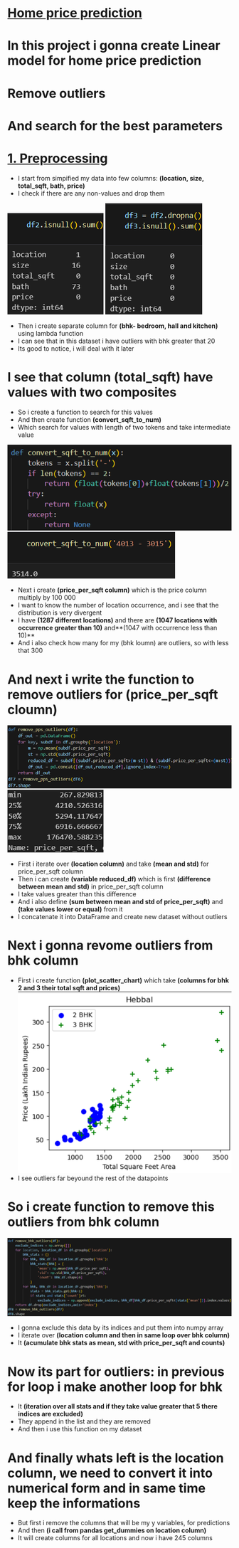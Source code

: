 # [Home price prediction](https://github.com/JakubTabor/Data_augmentation_imbalance_data/blob/main/Project_home_price_model/bengaluru_home_price_model.ipynb)
# In this project i gonna create Linear model for home price prediction
# Remove outliers
# And search for the best parameters
#
#
#
# [1. Preprocessing](https://github.com/JakubTabor/Data_augmentation_imbalance_data/blob/main/Project_home_price_model/Description/Preprocessing)
* I start from simpified my data into few columns: **(location, size,	total_sqft,	bath,	price)**
* I check if there are any non-values and drop them

![](https://github.com/JakubTabor/Data_augmentation_imbalance_data/blob/main/Project_home_price_model/Images/isnull.png)
![](https://github.com/JakubTabor/Data_augmentation_imbalance_data/blob/main/Project_home_price_model/Images/dropna.png)
* Then i create separate column for **(bhk- bedroom, hall and kitchen)** using lambda function
* I can see that in this dataset i have outliers with bhk greater that 20
* Its good to notice, i will deal with it later
# I see that column (total_sqft) have values with two composites
* So i create a function to search for this values
* And then create function **(convert_sqft_to_num)** 
* Which search for values with length of two tokens and take intermediate value

![](https://github.com/JakubTabor/Data_augmentation_imbalance_data/blob/main/Project_home_price_model/Images/sqft_to_num_function.png)
![](https://github.com/JakubTabor/Data_augmentation_imbalance_data/blob/main/Project_home_price_model/Images/convert_sqft_to_num%20.png)
* Next i create **(price_per_sqft column)** which is the price column multiply by 100 000
* I want to know the number of location occurrence, and i see that the distribution is very divergent
* I have **(1287 different locations)** and there are **(1047 locations with occurrence greater than 10)** and**(1047 with occurrence less than 10)**
* And i also check how many for my (bhk loumn) are outliers, so with less that 300
# And next i write the function to remove outliers for (price_per_sqft cloumn)

![](https://github.com/JakubTabor/Data_augmentation_imbalance_data/blob/main/Project_home_price_model/Images/remove_pps_outliers.png)
![](https://github.com/JakubTabor/Data_augmentation_imbalance_data/blob/main/Project_home_price_model/Images/pps_values.png)
* First i iterate over **(location column)** and take **(mean and std)** for price_per_sqft column
* Then i can create **(variable reduced_df)** which is first **(difference between mean and std)** in price_per_sqft column 
* I take values greater than this difference
* And i also define **(sum between mean and std of price_per_sqft)** and **(take values lower or equal)** from it 
* I concatenate it into DataFrame and create new dataset without outliers
# Next i gonna revome outliers from bhk column
* First i create function **(plot_scatter_chart)** which take **(columns for bhk 2 and 3 their total sqft and prices)**
![](https://github.com/JakubTabor/Data_augmentation_imbalance_data/blob/main/Project_home_price_model/Images/plot1_outliers.png)
* I see outliers far beyound the rest of the datapoints
# So i create function to remove this outliers from bhk column

![](https://github.com/JakubTabor/Data_augmentation_imbalance_data/blob/main/Project_home_price_model/Images/remove_bhk_outliers_function.png)
* I gonna exclude this data by its indices and put them into numpy array
* I iterate over **(location column and then in same loop over bhk column)** 
* It **(acumulate bhk stats as mean, std with price_per_sqft and counts)**
# Now its part for outliers: in previous for loop i make another loop for bhk
* It **(iteration over all stats and if they take value greater that 5 there indices are excluded)**
* They append in the list and they are removed
* And then i use this function on my dataset
# And finally whats left is the location column, we need to convert it into numerical form and in same time keep the informations
* But first i remove the columns that will be my y variables, for predictions
* And then **(i call from pandas get_dummies on location column)**
* It will create columns for all locations  and now i have 245 columns 
